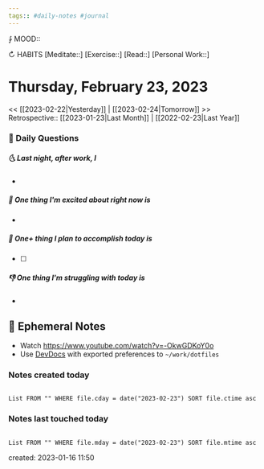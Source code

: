 ```yaml
---
tags:: #daily-notes #journal
---
```


⨑ MOOD::

↻ HABITS
[Meditate::]
[Exercise::]
[Read::]
[Personal Work::]

# Thursday, February 23, 2023

<< [[2023-02-22|Yesterday]] | [[2023-02-24|Tomorrow]] >>
Retrospective:: [[2023-01-23|Last Month]] | [[2022-02-23|Last Year]]

### 📅 Daily Questions

##### 🌜 Last night, after work, I

-

##### 🙌 One thing I'm excited about right now is

-

##### 🚀 One+ thing I plan to accomplish today is

- [ ]

##### 👎 One thing I'm struggling with today is

-

## 📝 Ephemeral Notes

- Watch https://www.youtube.com/watch?v=-OkwGDKoY0o
- Use [DevDocs](https://devdocs.io) with exported preferences to `~/work/dotfiles`

### Notes created today

```dataview

List FROM "" WHERE file.cday = date("2023-02-23") SORT file.ctime asc

```

### Notes last touched today

```dataview

List FROM "" WHERE file.mday = date("2023-02-23") SORT file.mtime asc

```

created: 2023-01-16 11:50
